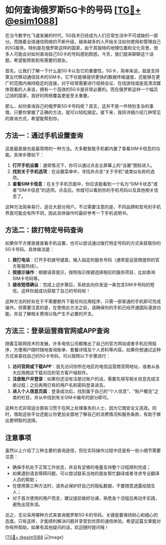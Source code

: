 # 如何查询俄罗斯5G卡的号码 [[TG💪+ @esim1088](https://t.me/s/esim1088)]

在当今数字化飞速发展的时代，5G技术已经成为人们日常生活中不可或缺的一部分。而随着全球通信网络的不断升级，越来越多的人开始关注如何使用和管理自己的5G服务。特别是在俄罗斯这样的国家，由于其独特的地理位置和文化背景，很多人可能会对如何查询自己5G卡的号码感到困惑。今天，我们就来聊聊这个话题，希望能帮助到有需要的朋友。

首先，让我们了解一下什么是5G卡以及它的重要性。5G卡，简单来说，就是支持第五代移动通信技术的SIM卡。它不仅能够提供更快的数据传输速度，还能够在更广的范围内保持稳定的连接。对于经常需要进行视频会议、在线游戏或是高清流媒体观看的人来说，拥有一个高效的5G卡是非常必要的。而在俄罗斯这样一个幅员辽阔的国家，良好的网络覆盖更是至关重要。

那么，如何查询自己的俄罗斯5G卡号码呢？其实，这并不是一件特别复杂的事情，只要你掌握了正确的方法，就可以轻松搞定。接下来，我将详细介绍几种常见的查询方式，希望能帮到你。

## 方法一：通过手机设置查询

这是最直接也是最常用的一种方法。大多数智能手机都内置了查看SIM卡信息的功能。具体步骤如下：

1. **打开手机设置**：通常情况下，你可以通过点击主屏幕上的“设置”图标进入。
2. **找到关于手机选项**：在设置菜单中，寻找并点击“关于手机”或类似名称的选项。
3. **查看SIM卡信息**：在关于手机页面中，你应该能看到一个名为“SIM卡状态”或者“SIM卡信息”的选项。点击后，你就可以看到你的手机号码以及其他相关信息了。

这种方法简单易行，适合大部分用户。不过需要注意的是，不同品牌和型号的手机界面可能会有所不同，因此具体操作时最好参考一下手机说明书。

## 方法二：拨打特定号码查询

如果你不方便直接查看手机设置，也可以尝试通过拨打特定号码的方式来获取你的5G卡号码。具体做法是：

1. **拨打电话**：打开手机拨号键盘，输入指定的服务号码（通常是运营商提供的官方客服热线）。
2. **按提示操作**：根据语音提示，按照指示按键选择相应的服务项目，比如查询SIM卡号码等。
3. **接收短信确认**：完成上述步骤后，系统会向你发送一条包含SIM卡号码的短信，这样你就成功获取了自己的号码啦！

这种方法的好处在于不需要额外下载任何应用程序，只需一部普通的手机即可完成操作。但需要注意的是，在使用此方法之前，请确保你的手机已经开通国际漫游功能，并且了解相关费用以免产生不必要的开支。

## 方法三：登录运营商官网或APP查询

随着互联网技术的发展，许多电信公司都推出了自己的官方网站或者手机应用程序，方便用户随时随地查询账单、套餐详情及个人资料等内容。如果你想通过这种方式来查找自己的5G卡号码，可以按照以下步骤进行：

1. **访问官网或下载APP**：首先访问你所在地区的电信运营商官网地址，或者从各大应用商店下载对应的官方客户端软件。
2. **注册账户并登录**：如果你还没有注册过账户的话，需要先填写相关信息完成注册过程；之后再用已有的用户名和密码登录进去。
3. **进入个人信息页面**：登录成功后，找到属于自己的“个人信息”、“账户概览”之类的栏目，并从中找到有关SIM卡编号的部分即可。

这种方式非常适合那些习惯于在网上处理事务的人士，因为它既安全又高效。同时，借助这些平台还能让你更加全面地了解自己的消费情况和服务条款，有助于做出更明智的选择。

## 注意事项

虽然以上介绍了三种主要的查询途径，但在实际操作过程中还是有一些小细节需要注意：

- 确保手机处于正常工作状态，并且有足够的电量支持整个过程顺利完成；
- 如果遇到语言障碍问题，可以尝试联系当地的朋友帮忙翻译或者寻求专业翻译人员的帮助；
- 在使用第三种方法时，请务必保护好自己的隐私数据，不要随意透露给陌生人；
- 对于首次使用的用户而言，建议提前做好功课，熟悉各个流程后再动手实践，避免出现失误。

总之，无论采用哪种方式来查询俄罗斯5G卡的号码，关键是要保持耐心和细心的态度。只有这样，才能顺利解决问题并享受到优质的通信体验。希望这篇文章能对你有所帮助，如果有其他疑问的话，欢迎随时提问哦！

[[TG💪+ @esim1088](https://t.me/s/esim1088) ![Image](https://i.postimg.cc/4NQfJmqS/Snipaste-2025-05-13-00-14-12.png)]
